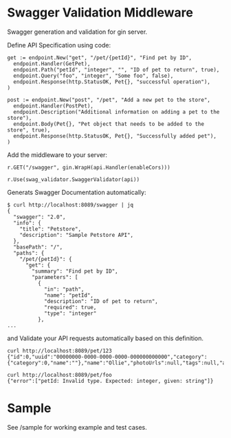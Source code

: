 # Swagger Validation Middleware

Swagger generation and validation for gin server.

Define API Specification using code:

```
get := endpoint.New("get", "/pet/{petId}", "Find pet by ID",
  endpoint.Handler(GetPet),
  endpoint.Path("petId", "integer", "", "ID of pet to return", true),
  endpoint.Query("foo", "integer", "Some foo", false),
  endpoint.Response(http.StatusOK, Pet{}, "successful operation"),
)

post := endpoint.New("post", "/pet", "Add a new pet to the store",
  endpoint.Handler(PostPet),
  endpoint.Description("Additional information on adding a pet to the store"),
  endpoint.Body(Pet{}, "Pet object that needs to be added to the store", true),
  endpoint.Response(http.StatusOK, Pet{}, "Successfully added pet"),
)
```

Add the middleware to your server:

```
r.GET("/swagger", gin.WrapH(api.Handler(enableCors)))

r.Use(swag_validator.SwaggerValidator(api))
```

Generats Swagger Documentation automatically:

```
$ curl http://localhost:8089/swagger | jq
{
  "swagger": "2.0",
  "info": {
    "title": "Petstore",
    "description": "Sample Petstore API",
  },
  "basePath": "/",
  "paths": {
    "/pet/{petId}": {
      "get": {
        "summary": "Find pet by ID",
        "parameters": [
          {
            "in": "path",
            "name": "petId",
            "description": "ID of pet to return",
            "required": true,
            "type": "integer"
          },
...
```

and Validate your API requests automatically based on this definition.

```
curl http://localhost:8089/pet/123
{"id":0,"uuid":"00000000-0000-0000-0000-000000000000","category":{"category":0,"name":""},"name":"Ollie","photoUrls":null,"tags":null,"age":0,"grumpy":false,"dob":"00

curl http://localhost:8089/pet/foo
{"error":["petId: Invalid type. Expected: integer, given: string"]}
```

# Sample

See /sample for working example and test cases.
